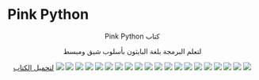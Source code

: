 # Pink Python
<div align="center">
 Pink Python   كتاب


لتعلم البرمجة بلغة البايثون بأسلوب شيق ومبسط

[لتحميل الكتاب](https://github.com/Ma7moud3ly/pink-python/releases)
![](https://raw.githubusercontent.com/Ma7moud3ly/pink-python/master/images/doc/cover.jpg)
![](https://raw.githubusercontent.com/Ma7moud3ly/pink-python/master/images/doc/p19.PNG)
![](https://raw.githubusercontent.com/Ma7moud3ly/pink-python/master/images/doc/p1.PNG)
![](https://raw.githubusercontent.com/Ma7moud3ly/pink-python/master/images/doc/p2.PNG)
![](https://raw.githubusercontent.com/Ma7moud3ly/pink-python/master/images/doc/p3.PNG)
![](https://raw.githubusercontent.com/Ma7moud3ly/pink-python/master/images/doc/p4.PNG)
![](https://raw.githubusercontent.com/Ma7moud3ly/pink-python/master/images/doc/p5.PNG)
![](https://raw.githubusercontent.com/Ma7moud3ly/pink-python/master/images/doc/p7.PNG)
![](https://raw.githubusercontent.com/Ma7moud3ly/pink-python/master/images/doc/p8.PNG)
![](https://raw.githubusercontent.com/Ma7moud3ly/pink-python/master/images/doc/p9.PNG)
![](https://raw.githubusercontent.com/Ma7moud3ly/pink-python/master/images/doc/p10.PNG)
![](https://raw.githubusercontent.com/Ma7moud3ly/pink-python/master/images/doc/p11.PNG)
![](https://raw.githubusercontent.com/Ma7moud3ly/pink-python/master/images/doc/p12.PNG)
![](https://raw.githubusercontent.com/Ma7moud3ly/pink-python/master/images/doc/p13.PNG)
![](https://raw.githubusercontent.com/Ma7moud3ly/pink-python/master/images/doc/p18.PNG)
![](https://raw.githubusercontent.com/Ma7moud3ly/pink-python/master/images/doc/p6.PNG)
![](https://raw.githubusercontent.com/Ma7moud3ly/pink-python/master/images/doc/p14.PNG)
![](https://raw.githubusercontent.com/Ma7moud3ly/pink-python/master/images/doc/p15.PNG)
![](https://raw.githubusercontent.com/Ma7moud3ly/pink-python/master/images/doc/p16.PNG)
![](https://raw.githubusercontent.com/Ma7moud3ly/pink-python/master/images/doc/p17.PNG)
</div>


